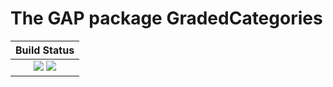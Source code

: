 # The GAP package GradedCategories

| **Build Status**                                                                                |
|:-----------------------------------------------------------------------------------------------:|
| [![][tests-img]][tests-url] [![][codecov-img]][codecov-url] |

[tests-img]: https://github.com/homalg-project/GradedCategories/workflows/Tests/badge.svg
[tests-url]: https://github.com/homalg-project/GradedCategories/

[codecov-img]: https://codecov.io/gh/homalg-project/GradedCategories/branch/master/graph/badge.svg
[codecov-url]: https://codecov.io/gh/homalg-project/GradedCategories
